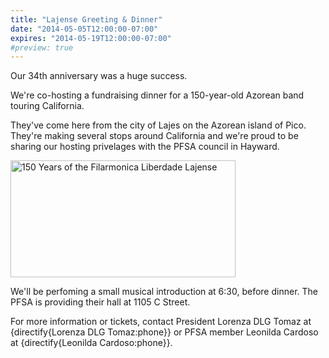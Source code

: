 ```yaml
---
title: "Lajense Greeting & Dinner"
date: "2014-05-05T12:00:00-07:00"
expires: "2014-05-19T12:00:00-07:00"
#preview: true
---
```


Our 34th anniversary was a huge success.

We're co-hosting a fundraising dinner for a 150-year-old Azorean band touring California.

They've come here from the city of Lajes on the Azorean island of Pico.
They're making several stops around California and we're proud to be sharing our hosting privelages with the PFSA council in Hayward.

<img src="/homeitems/lajense-dinner/1656176_390936714383969_1601261637_n.jpg" alt="150 Years of the Filarmonica Liberdade Lajense" title="Filarmonica Liberdade Lajense 150 year anniversary" width="360" height="187">

We'll be perfoming a small musical introduction at 6:30, before dinner. The PFSA is providing their hall at 1105 C Street.

For more information or tickets, contact President Lorenza DLG Tomaz at {directify{Lorenza DLG Tomaz:phone}} or PFSA member Leonilda Cardoso at {directify{Leonilda Cardoso:phone}}.
